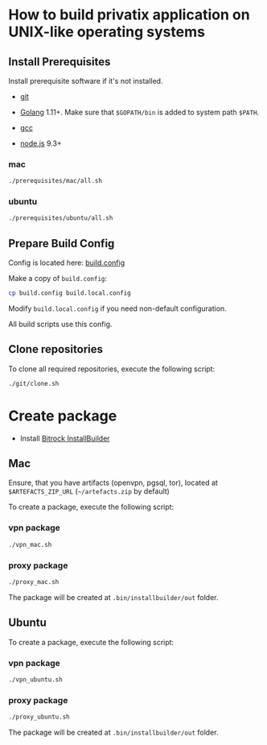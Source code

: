 # How to build privatix application on UNIX-like operating systems

## Install Prerequisites

Install prerequisite software if it's not installed.

* [git](https://git-scm.com/downloads)

* [Golang](https://golang.org/doc/install) 1.11+. Make sure that 
`$GOPATH/bin` is added to system path `$PATH`.

* [gcc](https://gcc.gnu.org/install/)

* [node.js](https://nodejs.org/en/) 9.3+

### mac

```bash
./prerequisites/mac/all.sh
```

### ubuntu

```bash
./prerequisites/ubuntu/all.sh
```

## Prepare Build Config

Config is located here: [build.config](build.config)


Make a copy of `build.config`:

```bash
cp build.config build.local.config
```

Modify `build.local.config` if you need non-default configuration.

All build scripts use this config.

## Clone repositories

To clone all required repositories, execute the following script:

```bash
./git/clone.sh
```

# Create package

* Install [Bitrock InstallBuilder](https://installbuilder.bitrock.com/)

## Mac

Ensure, that you have artifacts (openvpn, pgsql, tor), located at `$ARTEFACTS_ZIP_URL`
(`~/artefacts.zip` by default)

To create a package, execute the following script:

### vpn package

```bash
./vpn_mac.sh
```

### proxy package

```bash
./proxy_mac.sh
```

The package will be created at `.bin/installbuilder/out` folder.

## Ubuntu

To create a package, execute the following script:

### vpn package

```bash
./vpn_ubuntu.sh
```

### proxy package

```bash
./proxy_ubuntu.sh
```

The package will be created at `.bin/installbuilder/out` folder.